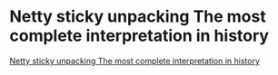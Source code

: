 # Netty sticky unpacking  The most complete interpretation in history
[Netty sticky unpacking  The most complete interpretation in history](https://aiwithcloud.com/2022/09/16/netty_sticky_unpacking__the_most_complete_interpretation_in_history/)